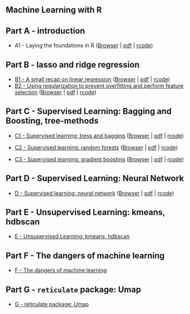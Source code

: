 Machine Learning with R
-----------------------

Part A - introduction
---------------------

-   A1 - Laying the foundations in R ([Browser](slides/a1_intro_r.md) |
    [pdf](slides/a1_intro_r.pdf) | [rcode](rcode/a1_intro_r.R))

<!--
- [A2 - What is machine learning and why should you care](slides/intro_ml.Rmd)
- [Parallelization](doParallel.Rmd)
-->

Part B - lasso and ridge regression
-----------------------------------

-   [B1 - A small recap on linear regression](slides/b1_regression.md)
    ([Browser](slides/b1_regression.md) |
    [pdf](slides/b1_regression.pdf) | [rcode](rcode/b1_regression.R))
-   [B2 - Using regularization to prevent overfitting and perform
    feature selection](slides/b2_regularization.md)
    ([Browser](slides/b2_regularization.md) |
    [pdf](slides/b2_regularization.pdf) |
    [rcode](rcode/b2_regularization.R))

<!--
- The `glmnet` package
-->

Part C - Supervised Learning: Bagging and Boosting, tree-methods
----------------------------------------------------------------

-   [C1 - Supervised learning: tress and
    bagging](slides/c1_trees_bagging.md)
    ([Browser](slides/c1_trees_bagging.md) |
    [pdf](slides/c1_trees_bagging.pdf) |
    [rcode](rcode/c1_trees_bagging.R))

-   [C2 - Supervised learning: random
    forests](slides/c2_random_forests.md)
    ([Browser](slides/c2_random_forests.md) |
    [pdf](slides/c2_random_forests.pdf) |
    [rcode](rcode/c2_random_forests.R))

-   [C3 - Supervised learning: gradient
    boosting](slides/c3_gbm_regression.md)
    ([Browser](slides/c3_gbm_regression.md) |
    [pdf](slides/c3_gbm_regression.pdf) |
    [rcode](rcode/c3_gbm_regression.R))

Part D - Supervised Learning: Neural Network
--------------------------------------------

-   [D - Supervised learning: neural
    network](slides/d_neuralNetworks.md)
    ([Browser](slides/d_neuralNetworks.md) |
    [pdf](slides/d_neuralNetworks.pdf) |
    [rcode](rcode/d_neuralNetworks.R))

Part E - Unsupervised Learning: kmeans, hdbscan
-----------------------------------------------

-   [E - Unsupervised Learning: kmeans, hdbscan](slides/e_Clustering.md)

Part F - The dangers of machine learning
----------------------------------------

-   [F - The dangers of machine learning](slides/f_dangers_ml.md)

Part G - `reticulate` package: Umap
-----------------------------------

-   [G - reticulate package: Umap](slides/g_reticulate_umap.md)

<!--
- work with python and R
-->
<!--
## Links

-   [Your First Machine Learning Project in R
    Step-By-Step](https://machinelearningmastery.com/machine-learning-in-r-step-by-step/)

-   chapter about machine learning in [awesome
    R](https://awesome-r.com/)

-   [Shiny App for machine
    learning](https://www.showmeshiny.com/machlearn/)

https://www.r-exercises.com/?s=machine+learning
-->
